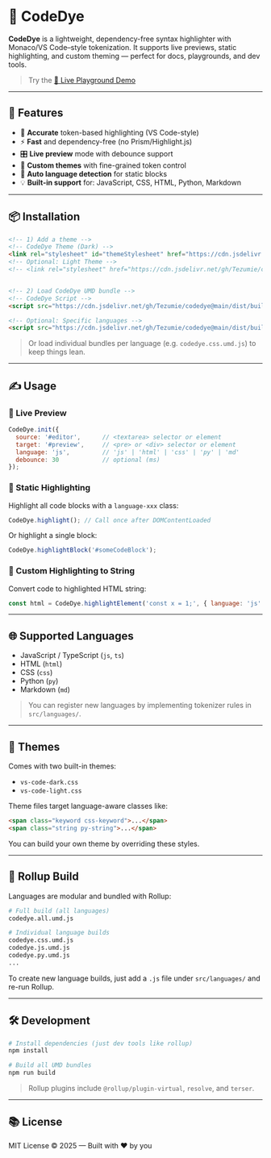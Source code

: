 
# 🎨 CodeDye

**CodeDye** is a lightweight, dependency-free syntax highlighter with Monaco/VS Code–style tokenization. It supports live previews, static highlighting, and custom theming — perfect for docs, playgrounds, and dev tools.

> Try the [🔗 Live Playground Demo](./demo/index.html)

---

## 🚀 Features

- 🔧 **Accurate** token-based highlighting (VS Code-style)
- ⚡ **Fast** and dependency-free (no Prism/Highlight.js)
- 🎛️ **Live preview** mode with debounce support
- 🌈 **Custom themes** with fine-grained token control
- 🧠 **Auto language detection** for static blocks
- 💡 **Built-in support** for: JavaScript, CSS, HTML, Python, Markdown

---

## 📦 Installation

```html
<!-- 1) Add a theme -->
<!-- CodeDye Theme (Dark) -->
<link rel="stylesheet" id="themeStylesheet" href="https://cdn.jsdelivr.net/gh/Tezumie/codedye@main/dist/themes/vs-code-dark.css" />
<!-- Optional: Light Theme -->
<!-- <link rel="stylesheet" href="https://cdn.jsdelivr.net/gh/Tezumie/codedye@main/dist/themes/vs-code-light.css" /> -->


<!-- 2) Load CodeDye UMD bundle -->
<!-- CodeDye Script -->
<script src="https://cdn.jsdelivr.net/gh/Tezumie/codedye@main/dist/builds/codedye.all.umd.js"></script>

<!-- Optional: Specific languages -->
<script src="https://cdn.jsdelivr.net/gh/Tezumie/codedye@main/dist/builds/codedye.js.umd.js"></script>

```

> Or load individual bundles per language (e.g. `codedye.css.umd.js`) to keep things lean.

---

## ✍️ Usage

### 🔧 Live Preview

```js
CodeDye.init({
  source: '#editor',      // <textarea> selector or element
  target: '#preview',     // <pre> or <div> selector or element
  language: 'js',         // 'js' | 'html' | 'css' | 'py' | 'md'
  debounce: 30            // optional (ms)
});
```

### 📄 Static Highlighting

Highlight all code blocks with a `language-xxx` class:

```js
CodeDye.highlight(); // Call once after DOMContentLoaded
```

Or highlight a single block:

```js
CodeDye.highlightBlock('#someCodeBlock');
```

### 🎨 Custom Highlighting to String

Convert code to highlighted HTML string:

```js
const html = CodeDye.highlightElement('const x = 1;', { language: 'js' });
```

---

## 🌐 Supported Languages

- JavaScript / TypeScript (`js`, `ts`)
- HTML (`html`)
- CSS (`css`)
- Python (`py`)
- Markdown (`md`)

> You can register new languages by implementing tokenizer rules in `src/languages/`.

---

## 🎨 Themes

Comes with two built-in themes:

- `vs-code-dark.css`
- `vs-code-light.css`

Theme files target language-aware classes like:

```html
<span class="keyword css-keyword">...</span>
<span class="string py-string">...</span>
```

You can build your own theme by overriding these styles.

---

## 🧩 Rollup Build

Languages are modular and bundled with Rollup:

```bash
# Full build (all languages)
codedye.all.umd.js

# Individual language builds
codedye.css.umd.js
codedye.js.umd.js
codedye.py.umd.js
...
```

To create new language builds, just add a `.js` file under `src/languages/` and re-run Rollup.

---

## 🛠️ Development

```bash
# Install dependencies (just dev tools like rollup)
npm install

# Build all UMD bundles
npm run build
```

> Rollup plugins include `@rollup/plugin-virtual`, `resolve`, and `terser`.

---

## 📚 License

MIT License © 2025 — Built with ❤️ by you

